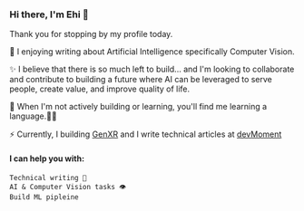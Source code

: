 ### Hi there, I'm Ehi 👋
Thank you for stopping by my profile today.

💬 I enjoying writing about Artificial Intelligence specifically Computer Vision.

✨ I believe that there is so much left to build... and I'm looking to collaborate and contribute to building a future where AI can be leveraged to serve people, create value, and improve quality of life.

🔭 When I'm not actively building or learning, you'll find me learning a language.🌱😋

⚡ Currently, I building [GenXR](https://genxr.co) and I write technical articles at [devMoment](https://devmoment.com)

#### I can help you with:

    Technical writing 📝
    AI & Computer Vision tasks 👁
    Build ML pipleine

<!--
**ehiaig/ehiaig** is a ✨ _special_ ✨ repository because its `README.md` (this file) appears on your GitHub profile.

Here are some ideas to get you started:

- 🔭 I’m currently working on ...
- 🌱 I’m currently learning ...
- 👯 I’m looking to collaborate on ...
- 🤔 I’m looking for help with ...
- 💬 Ask me about ...
- 📫 How to reach me: ...
- 😄 Pronouns: ...
- ⚡ Fun fact: ...
-->
